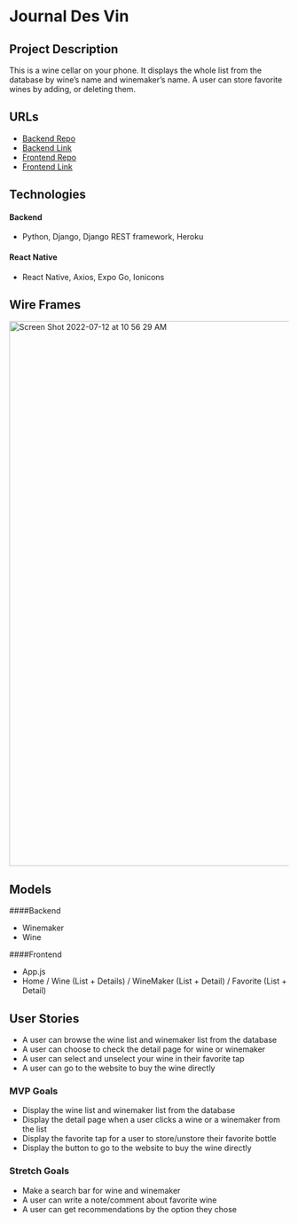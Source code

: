 # Journal Des Vin

## Project Description

This is a wine cellar on your phone. It displays the whole list from the database by wine’s name and winemaker’s name. A user can store favorite wines by adding, or deleting them.

## URLs

- [Backend Repo](https://github.com/Bom-dev/journal_des_vin_back)
- [Backend Link](https://journal-des-vin.herokuapp.com/wines)
- [Frontend Repo](https://github.com/Bom-dev/journal_des_vin)
- [Frontend Link](https://expo.dev/%40bom_dev/journal_des_vin?serviceType=classic&distribution=expo-go&releaseChannel=default)

## Technologies

#### Backend

- Python, Django, Django REST framework, Heroku

#### React Native

- React Native, Axios, Expo Go, Ionicons

## Wire Frames

<img width="983" alt="Screen Shot 2022-07-12 at 10 56 29 AM" src="https://media.git.generalassemb.ly/user/42781/files/1bb822a9-e57c-4c14-9e6e-7f1436a213bf">

## Models

####Backend

- Winemaker
- Wine

####Frontend

- App.js
- Home / Wine (List + Details) / WineMaker (List + Detail) / Favorite (List + Detail)

## User Stories

- A user can browse the wine list and winemaker list from the database
- A user can choose to check the detail page for wine or winemaker
- A user can select and unselect your wine in their favorite tap
- A user can go to the website to buy the wine directly

### MVP Goals

- Display the wine list and winemaker list from the database
- Display the detail page when a user clicks a wine or a winemaker from the list
- Display the favorite tap for a user to store/unstore their favorite bottle
- Display the button to go to the website to buy the wine directly

### Stretch Goals

- Make a search bar for wine and winemaker
- A user can write a note/comment about favorite wine
- A user can get recommendations by the option they chose

